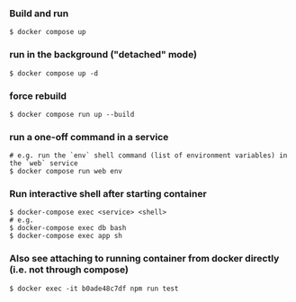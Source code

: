 ### Build and run

    $ docker compose up

### run in the background ("detached" mode)

    $ docker compose up -d

### force rebuild

    $ docker compose run up --build

### run a one-off command in a service

    # e.g. run the `env` shell command (list of environment variables) in the `web` service
    $ docker compose run web env

### Run interactive shell after starting container
    
    $ docker-compose exec <service> <shell>
    # e.g.
    $ docker-compose exec db bash
    $ docker-compose exec app sh


### Also see attaching to running container from docker directly (i.e. not through compose)

    $ docker exec -it b0ade48c7df npm run test
    
